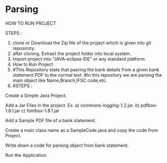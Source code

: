 # Parsing
HOW TO RUN PROJECT 

STEPS :

1. clone or Download the Zip file of the project which is given into git reposiroty.
2. after cloning, Extract the project folder into local system.
3. Import project into "JAVA-eclipse IDE" or any standard platform.
4. How to Run Project
5. #This Repository state that pasring the bank details from a given bank statement PDF to the normal text. #In this repository we are parsing the main object like Name,Branch,IFSC code,etc. 
6. #STEPS :

Create a Simple Java Project.

Add a Jar Files in the project. Ex. a) commons-logging-1.2.jar. b) pdfbox-1.8.1.jar c) fontbox-1.8.1.jar

Add a Sample PDF file of a bank statement.

Create a main class name as a SampleCode.java and copy the code from Project.

Write down a code for parsing object from bank statement.

Run the Application.

